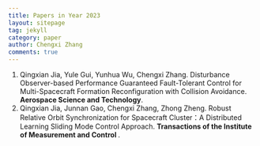 ```yaml
---
title: Papers in Year 2023
layout: sitepage
tag: jekyll
category: paper
author: Chengxi Zhang
comments: true
---
```

<ol>
	<li>Qingxian Jia, Yule Gui, Yunhua Wu, Chengxi Zhang. Disturbance Observer-based Performance Guaranteed Fault-Tolerant Control for Multi-Spacecraft Formation Reconfiguration with Collision Avoidance. <b>Aerospace Science and Technology</b>. </li>
	<li>Qingxian Jia, Junnan Gao, Chengxi Zhang, Zhong Zheng. Robust Relative Orbit Synchronization for Spacecraft Cluster：A Distributed Learning Sliding Mode Control Approach. <b>Transactions of the Institute of Measurement and Control </b>. </li>
</ol>





<!--

	<li>Ming-Zhe Dai, <b>Chengxi Zhang*</b>, Henry Leung, Peng Dong, Bo Li. Distributed Integral-type Edge-event- and Self-triggered Synchronization for Nonlinear Multi-agent Systems. <b>IEEE Transactions on Systems, Man and Cybernetics: Systems</b>. (Under Revision)</li>
	<li><b>Chengxi Zhang</b>, Ming-Zhe Dai, Jin Wu, Bing Xiao, Bo Li, Mingjiang Wang. Neural-networks and event-based fault-tolerant control for spacecraft attitude stabilization, <b>Aerospace Science and Technology</b>. (Under Revision)</li>
	
	<li>Ming-Zhe Dai , Choon Ki Ahn, Jin Wu, <b>Chengxi Zhang</b>, Mingzhen Gui, Performance Adjustable Event-Triggered Synchronization Policies to Nonlinear Multi-Agent Systems, <b>IEEE Systems Journal. </b>(Under Review)</li>
	<li>Ming-Zhe Dai, <b>Chengxi Zhang</b>, Peng Dong, Henry Leung. Lp function based event-triggered policy tospacecraft attitude tracking<b>IEEE Transactions on Automatic Control</b>(Under Revision)</li>

</font>这个用来调整行间距
(师傅的雪人)

<img src="{{site.url}}/images/posts/2016-01-22-snowman.jpg " alt="" width="400" height="400" title="" align="" />

![mysnowman]({{site.url}}/images/posts/2016-01-22-snowman.JPG)

<img src="{{site.url}}/images/posts/SJTUDawn.jpg " alt="" width="480" height="360" title="" align="" />

-->

